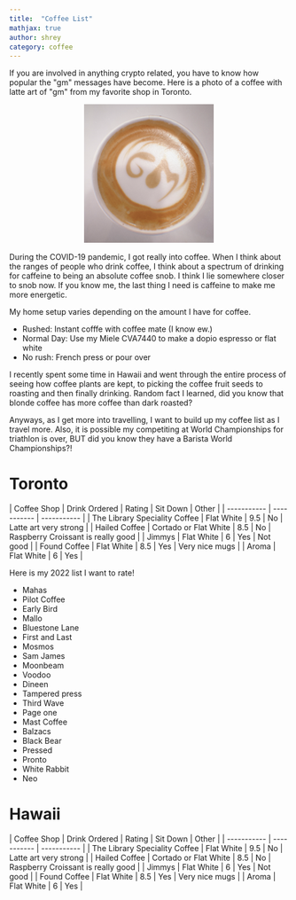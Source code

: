 ```yaml
---
title:  "Coffee List"
mathjax: true
author: shrey
category: coffee
---
```


If you are involved in anything crypto related, you have to know how popular the "gm" messages have become. Here is a photo of a coffee with latte art of "gm" from my favorite shop in Toronto. 

<p align="center">
  <img src="/assets/cof.png">
</p>

During the COVID-19 pandemic, I got really into coffee. When I think about the ranges of people who drink coffee, I think about a spectrum of drinking for caffeine to being an absolute coffee snob. I think I lie somewhere closer to snob now. If you know me, the last thing I need is caffeine to make me more energetic. 

My home setup varies depending on the amount I have for coffee. 

- Rushed: Instant cofffe with coffee mate (I know ew.)
- Normal Day: Use my Miele CVA7440 to make a dopio espresso or flat white
- No rush: French press or pour over

I recently spent some time in Hawaii and went through the entire process of seeing how coffee plants are kept, to picking the coffee fruit seeds to roasting and then finally drinking. Random fact I learned, did you know that blonde coffee has more coffee than dark roasted? 

Anyways, as I get more into travelling, I want to build up my coffee list as I travel more. Also, it is possible my competiting at World Championships for triathlon is over, BUT did you know they have a Barista World Championships?! 

# Toronto

| Coffee Shop     | Drink Ordered | Rating | Sit Down | Other | 
| ----------- | ----------- | ----------- |
| The Library Speciality Coffee     | Flat White      | 9.5 | No | Latte art very strong |
| Hailed Coffee  | Cortado or Flat White      | 8.5 | No | Raspberry Croissant is really good |
| Jimmys | Flat White | 6 | Yes | Not good |
| Found Coffee | Flat White | 8.5 | Yes | Very nice mugs | 
| Aroma | Flat White | 6 | Yes | 

Here is my 2022 list I want to rate! 

- Mahas
- Pilot Coffee
- Early Bird
- Mallo 
- Bluestone Lane
- First and Last
- Mosmos
- Sam James
- Moonbeam
- Voodoo
- Dineen
- Tampered press
- Third Wave
- Page one
- Mast Coffee 
- Balzacs
- Black Bear
- Pressed
- Pronto
- White Rabbit
- Neo 

# Hawaii 

| Coffee Shop     | Drink Ordered | Rating | Sit Down | Other | 
| ----------- | ----------- | ----------- |
| The Library Speciality Coffee     | Flat White      | 9.5 | No | Latte art very strong |
| Hailed Coffee  | Cortado or Flat White      | 8.5 | No | Raspberry Croissant is really good |
| Jimmys | Flat White | 6 | Yes | Not good |
| Found Coffee | Flat White | 8.5 | Yes | Very nice mugs | 
| Aroma | Flat White | 6 | Yes | 